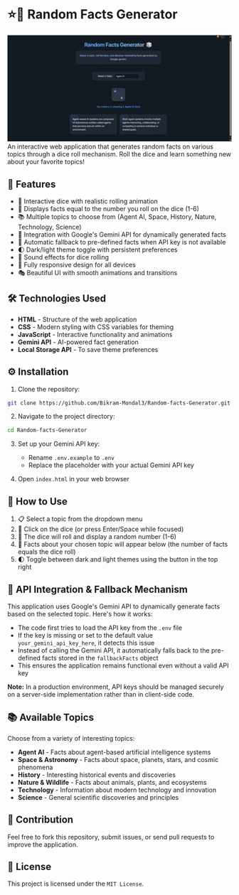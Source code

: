 # ⭐🎲 Random Facts Generator

![Screenshot](images/screenshot.jpg)
An interactive web application that generates random facts on various topics through a dice roll mechanism. Roll the dice and learn something new about your favorite topics!

## 🌟 Features

* 🎲 Interactive dice with realistic rolling animation
* 🧠 Displays facts equal to the number you roll on the dice (1-6)
* 📚 Multiple topics to choose from (Agent AI, Space, History, Nature, Technology, Science)
* 🤖 Integration with Google's Gemini API for dynamically generated facts
* 🔄 Automatic fallback to pre-defined facts when API key is not available
* 🌓 Dark/light theme toggle with persistent preferences
* 🎵 Sound effects for dice rolling
* 📱 Fully responsive design for all devices
* 🎭 Beautiful UI with smooth animations and transitions

## 🛠️ Technologies Used

* **HTML** - Structure of the web application
* **CSS** - Modern styling with CSS variables for theming
* **JavaScript** - Interactive functionality and animations
* **Gemini API** - AI-powered fact generation
* **Local Storage API** - To save theme preferences

## ⚙️ Installation

1. Clone the repository:
```bash
git clone https://github.com/Bikram-Mondal3/Random-facts-Generator.git
```

2. Navigate to the project directory:
```bash
cd Random-facts-Generator
```

3. Set up your Gemini API key:
   - Rename `.env.example` to `.env`
   - Replace the placeholder with your actual Gemini API key

4. Open `index.html` in your web browser

## 🚀 How to Use

1. 📋 Select a topic from the dropdown menu
2. 🎲 Click on the dice (or press Enter/Space while focused)
3. 🎯 The dice will roll and display a random number (1-6)
4. 📝 Facts about your chosen topic will appear below (the number of facts equals the dice roll)
5. 🌓 Toggle between dark and light themes using the button in the top right

## 🤖 API Integration & Fallback Mechanism

This application uses Google's Gemini API to dynamically generate facts based on the selected topic. Here's how it works:

- The code first tries to load the API key from the `.env` file
- If the key is missing or set to the default value `your_gemini_api_key_here`, it detects this issue
- Instead of calling the Gemini API, it automatically falls back to the pre-defined facts stored in the `fallbackFacts` object
- This ensures the application remains functional even without a valid API key

**Note:** In a production environment, API keys should be managed securely on a server-side implementation rather than in client-side code.

## 📚 Available Topics

Choose from a variety of interesting topics:

- **Agent AI** - Facts about agent-based artificial intelligence systems
- **Space & Astronomy** - Facts about space, planets, stars, and cosmic phenomena
- **History** - Interesting historical events and discoveries
- **Nature & Wildlife** - Facts about animals, plants, and ecosystems
- **Technology** - Information about modern technology and innovation
- **Science** - General scientific discoveries and principles

## 🤝 Contribution

Feel free to fork this repository, submit issues, or send pull requests to improve the application.

## 📄 License

This project is licensed under the `MIT License`.
